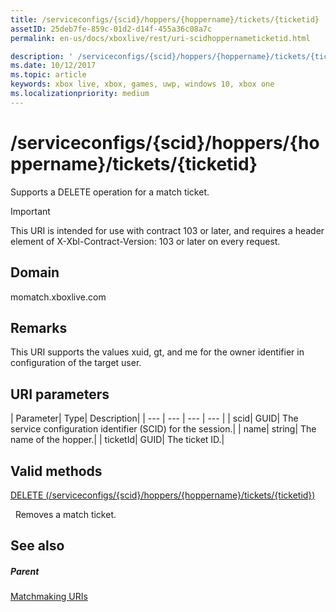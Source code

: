 ```yaml
---
title: /serviceconfigs/{scid}/hoppers/{hoppername}/tickets/{ticketid}
assetID: 25deb7fe-859c-01d2-d14f-455a36c08a7c
permalink: en-us/docs/xboxlive/rest/uri-scidhoppernameticketid.html

description: ' /serviceconfigs/{scid}/hoppers/{hoppername}/tickets/{ticketid}'
ms.date: 10/12/2017
ms.topic: article
keywords: xbox live, xbox, games, uwp, windows 10, xbox one
ms.localizationpriority: medium
---
```

# /serviceconfigs/{scid}/hoppers/{hoppername}/tickets/{ticketid}

Supports a DELETE operation for a match ticket.

> [!IMPORTANT]
> This URI is intended for use with contract 103 or later, and requires a header element of X-Xbl-Contract-Version: 103 or later on every request.

<a id="ID4ER"></a>


## Domain
momatch.xboxlive.com  
<a id="ID4EW"></a>


## Remarks
This URI supports the values xuid, gt, and me for the owner identifier in configuration of the target user.  
<a id="ID4E2"></a>


## URI parameters

| Parameter| Type| Description|
| --- | --- | --- | --- |
| scid| GUID| The service configuration identifier (SCID) for the session.|
| name| string| The name of the hopper.|
| ticketId| GUID| The ticket ID.|

<a id="ID4EJC"></a>


## Valid methods

[DELETE (/serviceconfigs/{scid}/hoppers/{hoppername}/tickets/{ticketid})](uri-scidhoppernameticketiddelete.md)

&nbsp;&nbsp;Removes a match ticket.

<a id="ID4ETC"></a>


## See also

<a id="ID4EVC"></a>


##### Parent  

[Matchmaking URIs](atoc-reference-matchtickets.md)
